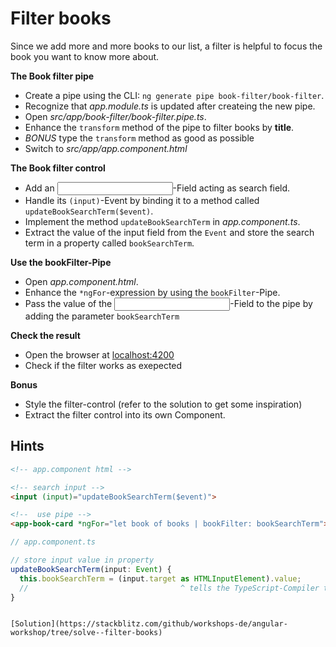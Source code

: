 # Filter books
Since we add more and more books to our list, a filter is helpful to focus the book you want to know more about.

**The Book filter pipe**
- Create a pipe using the CLI: `ng generate pipe book-filter/book-filter`.
- Recognize that _app.module.ts_ is updated after createing the new pipe.
- Open _src/app/book-filter/book-filter.pipe.ts_.
- Enhance the `transform` method of the pipe to filter books by **title**.
- _BONUS_ type the `transform` method as good as possible
- Switch to _src/app/app.component.html_

**The Book filter control**
- Add an _<input>_-Field acting as search field.
- Handle its `(input)`-Event by binding it to a method called `updateBookSearchTerm($event)`.
- Implement the method `updateBookSearchTerm` in _app.component.ts_.
- Extract the value of the input field from the `Event` and store the search term in a property called `bookSearchTerm`.

**Use the bookFilter-Pipe**
- Open _app.component.html_.
- Enhance the `*ngFor`-expression by using the `bookFilter`-Pipe.
- Pass the value of the _<input>_-Field to the pipe by adding the parameter `bookSearchTerm`

**Check the result**
- Open the browser at [localhost:4200](http://localhost:4200)
- Check if the filter works as exepected

**Bonus**
- Style the filter-control (refer to the solution to get some inspiration)
- Extract the filter control into its own Component.


## Hints

```html
<!-- app.component html -->

<!-- search input -->
<input (input)="updateBookSearchTerm($event)">

<!--  use pipe -->
<app-book-card *ngFor="let book of books | bookFilter: bookSearchTerm">
```

```ts
// app.component.ts

// store input value in property
updateBookSearchTerm(input: Event) {
  this.bookSearchTerm = (input.target as HTMLInputElement).value;
  //                                  ^ tells the TypeScript-Compiler to treat the target property as HTMLInputElement
}
```
```

[Solution](https://stackblitz.com/github/workshops-de/angular-workshop/tree/solve--filter-books)
